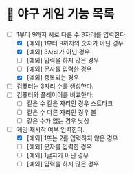 # 🚀 야구 게임 기능 목록

- [ ] 1부터 9까지 서로 다른 수 3자리를 입력한다.
  - [X] [예외] 1부터 9까지의 숫자가 아닌 경우
  - [X] [예외] 3자리가 아닌 경우
  - [ ] [예외] 입력을 하지 않은 경우
  - [ ] [예외] 문자를 입력한 경우
  - [X] [예외] 중복되는 경우
- [ ] 컴퓨터는 3자리 수를 생성한다.
- [ ] 컴퓨터와 플레이어를 비교한다.
  - [ ] 같은 수 같은 자리인 경우 스트라크
  - [ ] 같은 수 다른 자리인 경우 볼
  - [ ] 같은 수가 없는 경우 낫싱
- [ ] 게임 재시작 여부 입력한다.
  - [X] [예외] 1또는 2를 입력하지 않은 경우
  - [ ] [예외] 문자를 입력한 경우
  - [ ] [예외] 1글자가 아닌 경우
  - [ ] [예외] 입력을 하지 않은 경우